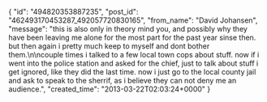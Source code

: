  {
   "id": "494820353887235",
   "post_id": "462493170453287_492057720830165",
   "from_name": "David Johansen",
   "message": "this is also only in theory mind you, and possibly why they have been leaving me alone for the most part for the past year sinse then. but then again i pretty much keep to myself and dont bother them.\n\ncouple times i talked to a few local town cops about stuff. now if i went into the police station and asked for the chief, just to talk about stuff i get ignored, like they did the last time. now i just go to the local county jail and ask to speak to the sherrif, as i believe they can not deny me an audience.",
   "created_time": "2013-03-22T02:03:24+0000"
 }

